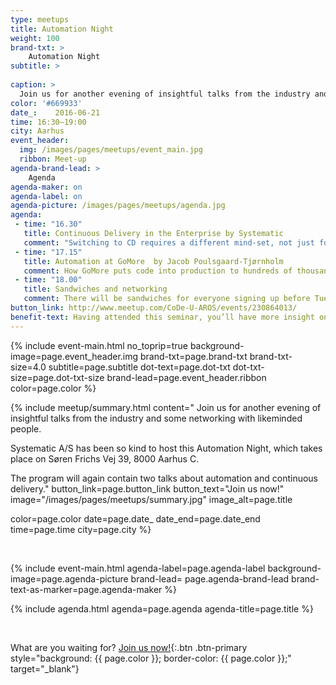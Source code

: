 ```yaml
---
type: meetups
title: Automation Night
weight: 100
brand-txt: >
    Automation Night
subtitle: >
  
caption: >
  Join us for another evening of insightful talks from the industry and some networking with likeminded people.
color: '#669933'
date_:    2016-06-21
time: 16:30—19:00
city: Aarhus
event_header:
  img: /images/pages/meetups/event_main.jpg
  ribbon: Meet-up
agenda-brand-lead: >
    Agenda
agenda-maker: on
agenda-label: on
agenda-picture: /images/pages/meetups/agenda.jpg
agenda:
 - time: "16.30"
   title: Continuous Delivery in the Enterprise by Systematic
   comment: "Switching to CD requires a different mind-set, not just for developers. Notice: This talk will be in Danish."
 - time: "17.15"
   title: Automation at GoMore  by Jacob Poulsgaard-Tjørnholm
   comment: How GoMore puts code into production to hundreds of thousands of users. 
 - time: "18.00"
   title: Sandwiches and networking
   comment: There will be sandwiches for everyone signing up before Tuesday the 7th of June.
button_link: http://www.meetup.com/CoDe-U-AROS/events/230864013/
benefit-text: Having attended this seminar, you’ll have more insight on how your company can 
---
```


{% include event-main.html
no_toprip=true
background-image=page.event_header.img
brand-txt=page.brand-txt
brand-txt-size=4.0
subtitle=page.subtitle
dot-text=page.dot-txt
dot-txt-size=page.dot-txt-size
brand-lead=page.event_header.ribbon
color=page.color %}

{% include meetup/summary.html
content="
Join us for another evening of insightful talks from the industry and some networking with likeminded people.

Systematic A/S has been so kind to host this Automation Night, which takes place on Søren Frichs Vej 39, 8000 Aarhus C. 

The program will again contain two talks about automation and continuous delivery."
button_link=page.button_link
button_text="Join us now!"
image="/images/pages/meetups/summary.jpg"
image_alt=page.title

color=page.color
date=page.date_
date_end=page.date_end
time=page.time
city=page.city
%}


<br>

{% include event-main.html
agenda-label=page.agenda-label
background-image=page.agenda-picture
brand-lead= page.agenda-brand-lead
brand-text-as-marker=page.agenda-maker %}

{% include agenda.html
agenda=page.agenda
agenda-title=page.title %}


<br>



What are you waiting for? [Join us now!](http://www.meetup.com/CoDe-U-AROS/events/230864013/){:.btn .btn-primary style="background: {{ page.color }}; border-color: {{ page.color }};" target="_blank"}
